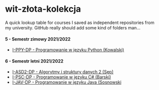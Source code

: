 # wit-złota-kolekcja
A quick lookup table for courses I saved as independent repositories from my university. GitHub really should add some kind of folders man...

#### 5 - Semestr zimowy 2021/2022
- [I-PPY-DP  -  Programowanie w języku Python (Kowalski)](https://github.com/dlt-v/wit-ppy-dp)

#### 6 - Semestr letni 2021/2022
- [I-ASD2-DP  -  Algorytmy i struktury danych 2 (Sęp)](https://github.com/dlt-v/i-asd2-dp)
- [I-PSC-DP  -  Programowanie w języku C# (Barski)](https://github.com/dlt-v/i-psc-dp)
- [I-JAV-DP - Programowanie w języku Java (Sosnowski](https://github.com/dlt-v/i-jav-dp)
